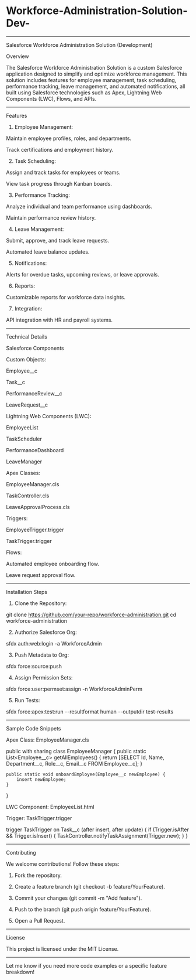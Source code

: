 # Workforce-Administration-Solution-Dev-
---

Salesforce Workforce Administration Solution (Development)

Overview

The Salesforce Workforce Administration Solution is a custom Salesforce application designed to simplify and optimize workforce management. This solution includes features for employee management, task scheduling, performance tracking, leave management, and automated notifications, all built using Salesforce technologies such as Apex, Lightning Web Components (LWC), Flows, and APIs.


---

Features

1. Employee Management:

Maintain employee profiles, roles, and departments.

Track certifications and employment history.



2. Task Scheduling:

Assign and track tasks for employees or teams.

View task progress through Kanban boards.



3. Performance Tracking:

Analyze individual and team performance using dashboards.

Maintain performance review history.



4. Leave Management:

Submit, approve, and track leave requests.

Automated leave balance updates.



5. Notifications:

Alerts for overdue tasks, upcoming reviews, or leave approvals.



6. Reports:

Customizable reports for workforce data insights.



7. Integration:

API integration with HR and payroll systems.





---

Technical Details

Salesforce Components

Custom Objects:

Employee__c

Task__c

PerformanceReview__c

LeaveRequest__c


Lightning Web Components (LWC):

EmployeeList

TaskScheduler

PerformanceDashboard

LeaveManager


Apex Classes:

EmployeeManager.cls

TaskController.cls

LeaveApprovalProcess.cls


Triggers:

EmployeeTrigger.trigger

TaskTrigger.trigger


Flows:

Automated employee onboarding flow.

Leave request approval flow.




---

Installation Steps

1. Clone the Repository:

git clone https://github.com/your-repo/workforce-administration.git
cd workforce-administration


2. Authorize Salesforce Org:

sfdx auth:web:login -a WorkforceAdmin


3. Push Metadata to Org:

sfdx force:source:push


4. Assign Permission Sets:

sfdx force:user:permset:assign -n WorkforceAdminPerm


5. Run Tests:

sfdx force:apex:test:run --resultformat human --outputdir test-results




---

Sample Code Snippets

Apex Class: EmployeeManager.cls

public with sharing class EmployeeManager {
    public static List<Employee__c> getAllEmployees() {
        return [SELECT Id, Name, Department__c, Role__c, Email__c FROM Employee__c];
    }
    
    public static void onboardEmployee(Employee__c newEmployee) {
        insert newEmployee;
    }
}

LWC Component: EmployeeList.html

<template>
    <lightning-card title="Employee Directory" icon-name="standard:people">
        <template if:true={employees}>
            <lightning-datatable 
                key-field="id" 
                data={employees} 
                columns={columns}>
            </lightning-datatable>
        </template>
        <template if:false={employees}>
            <p>No employees found.</p>
        </template>
    </lightning-card>
</template>

Trigger: TaskTrigger.trigger

trigger TaskTrigger on Task__c (after insert, after update) {
    if (Trigger.isAfter && Trigger.isInsert) {
        TaskController.notifyTaskAssignment(Trigger.new);
    }
}


---

Contributing

We welcome contributions! Follow these steps:

1. Fork the repository.


2. Create a feature branch (git checkout -b feature/YourFeature).


3. Commit your changes (git commit -m "Add feature").


4. Push to the branch (git push origin feature/YourFeature).


5. Open a Pull Request.




---

License

This project is licensed under the MIT License.


---

Let me know if you need more code examples or a specific feature breakdown!
